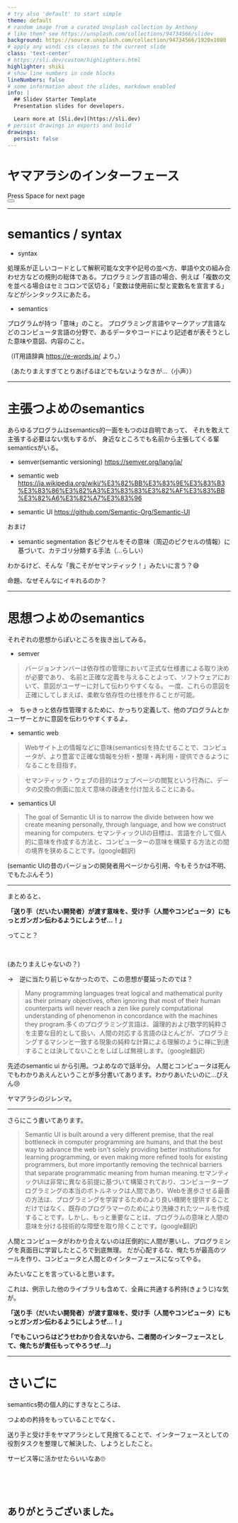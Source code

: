 ```yaml
---
# try also 'default' to start simple
theme: default
# random image from a curated Unsplash collection by Anthony
# like them? see https://unsplash.com/collections/94734566/slidev
background: https://source.unsplash.com/collection/94734566/1920x1080
# apply any windi css classes to the current slide
class: 'text-center'
# https://sli.dev/custom/highlighters.html
highlighter: shiki
# show line numbers in code blocks
lineNumbers: false
# some information about the slides, markdown enabled
info: |
  ## Slidev Starter Template
  Presentation slides for developers.

  Learn more at [Sli.dev](https://sli.dev)
# persist drawings in exports and build
drawings:
  persist: false
---
```


# ヤマアラシのインターフェース

<div class="pt-12">
  <span @click="$slidev.nav.next" class="px-2 py-1 rounded cursor-pointer" hover="bg-white bg-opacity-10">
    Press Space for next page <carbon:arrow-right class="inline"/>
  </span>
</div>

<div class="abs-br m-6 flex gap-2">
  <button @click="$slidev.nav.openInEditor()" title="Open in Editor" class="text-xl icon-btn opacity-50 !border-none !hover:text-white">
    <carbon:edit />
  </button>
  <a href="https://github.com/slidevjs/slidev" target="_blank" alt="GitHub"
    class="text-xl icon-btn opacity-50 !border-none !hover:text-white">
    <carbon-logo-github />
  </a>
</div>

<!--
The last comment block of each slide will be treated as slide notes. It will be visible and editable in Presenter Mode along with the slide. [Read more in the docs](https://sli.dev/guide/syntax.html#notes)
-->

---

# semantics / syntax

- syntax

処理系が正しいコードとして解釈可能な文字や記号の並べ方、単語や文の組み合わせ方などの規則の総体である。プログラミング言語の場合、例えば「複数の文を並べる場合はセミコロンで区切る」「変数は使用前に型と変数名を宣言する」などがシンタックスにあたる。


- semantics

プログラムが持つ「意味」のこと。
プログラミング言語やマークアップ言語などのコンピュータ言語の分野で、あるデータやコードにより記述者が表そうとした意味や意図、内容のこと。

（IT用語辞典 https://e-words.jp/ より。）




（あたりまえすぎてとりあげるほどでもないようなきが...（小声））

<!--
You can have `style` tag in markdown to override the style for the current page.
Learn more: https://sli.dev/guide/syntax#embedded-styles
-->

---

# 主張つよめのsemantics

あらゆるプログラムはsemantics的一面をもつのは自明であって、
それを敢えて主張する必要はない気もするが、
身近なところでも名前から主張してくる輩semanticsがいる。

- semver(semantic versioning)
https://semver.org/lang/ja/

- semantic web
https://ja.wikipedia.org/wiki/%E3%82%BB%E3%83%9E%E3%83%B3%E3%83%86%E3%82%A3%E3%83%83%E3%82%AF%E3%83%BB%E3%82%A6%E3%82%A7%E3%83%96

- semantic UI
https://github.com/Semantic-Org/Semantic-UI

おまけ
- semantic segmentation
各ピクセルをその意味（周辺のピクセルの情報）に基づいて、カテゴリ分類する手法（...らしい）


わかるけど、そんな「我こそがセマンティック！」みたいに言う？😅

命題、なぜそんなにイキれるのか？

---

# 思想つよめのsemantics

それぞれの思想からぽいところを抜き出してみる。

- semver

>バージョンナンバーは依存性の管理において正式な仕様書による取り決めが必要であり、
>名前と正確な定義を与えることよって、ソフトウェアにおいて、意図がユーザーに対して伝わりやすくなる。
>一度、これらの意図を正確にしてしまえば、柔軟な依存性の仕様を作ることが可能。

→　ちゃきっと依存性管理するために、かっちり定義して、他のプログラムとかユーザーとかに意図を伝わりやすくするよ。

- semantic web

>Webサイト上の情報などに意味(semantics)を持たせることで、コンピュータが、より豊富で正確な情報を分析・整理・再利用・提供できるようになることを目指す。

>セマンティック・ウェブの目的はウェブページの閲覧という行為に、データの交換の側面に加えて意味の疎通を付け加えることにある。

- semantics UI
> The goal of Semantic UI is to narrow the divide between how we create meaning personally, through language, and how we construct meaning for computers.
セマンティックUIの目標は、言語を介して個人的に意味を作成する方法と、コンピューターの意味を構築する方法との間の境界を狭めることです。(google翻訳)

(semantic UIの昔のバージョンの開発者用ページから引用、今もそうかは不明、でもたぶんそう)


---

まとめると、

**「送り手（だいたい開発者）が渡す意味を、受け手（人間やコンピュータ）にもっとガンガン伝わるようにしようぜ...！」**

ってこと？



<br/>



(あたりまえじゃないの？)

→　逆に当たり前じゃなかったので、この思想が蔓延ったのでは？

> Many programming languages treat logical and mathematical purity as their primary objectives, often ignoring that most of their human counterparts will never reach a zen like purely computational understanding of phenomenon in concordance with the machines they program.多くのプログラミング言語は、論理的および数学的純粋さを主要な目的として扱い、人間の対応する言語のほとんどが、プログラミングするマシンと一致する現象の純粋な計算による理解のように禅に到達することは決してないことをしばしば無視します。（google翻訳）

先述のsemantic ui から引用。つよめなので話半分。
人間とコンピュータは死んでもわかりあえんということが多分書いてあります。わかりあいたいのに...ぴえん😢

ヤマアラシのジレンマ。

---

さらにこう書いてあります。

> Semantic UI is built around a very different premise, that the real bottleneck in computer programming are humans, and that the best way to advance the web isn't solely providing better institutions for learning programming, or even making more refined tools for existing programmers, but more importantly removing the technical barriers that separate programmatic meaning from human meaning.セマンティックUIは非常に異なる前提に基づいて構築されており、コンピュータープログラミングの本当のボトルネックは人間であり、Webを進歩させる最善の方法は、プログラミングを学習するためのより良い機関を提供することだけではなく、既存のプログラマーのためにより洗練されたツールを作成することです。しかし、もっと重要なことは、プログラムの意味と人間の意味を分ける技術的な障壁を取り除くことです。(google翻訳)

人間とコンピュータがわかり合えないのは圧倒的に人間が悪いし、プログラミングを真面目に学習したところで到底無理。
だが心配するな、俺たちが最高のツールを作り、コンピュータと人間とのインターフェースになってやる。

みたいなことを言っていると思います。

これは、例示した他のライブラリも含めて、全員に共通する矜持(きょうじ)な気が。

**「送り手（だいたい開発者）が渡す意味を、受け手（人間やコンピュータ）にもっとガンガン伝わるようにしようぜ...！」**

**「でもこいつらはどうせわかり合えないから、二者間のインターフェースとして、俺たちが責任もってやろうぜ...!」**

---

# さいごに


semantics勢の個人的にすきなところは、

つよめの矜持をもっていることでなく、

送り手と受け手をヤマアラシとして見捨てることで、インターフェースとしての役割タスクを整理して解決した、しようとしたこと。

サービス等に活かせたらいいなあ🙄

<br/>
<br/>
<br/>


ありがとうございました。
---